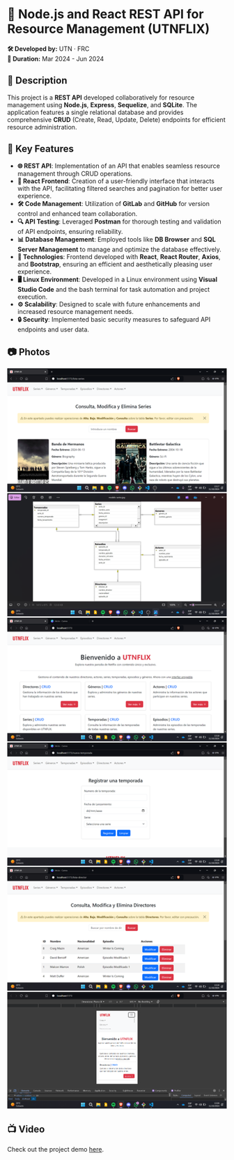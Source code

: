 # 🌟 Node.js and React REST API for Resource Management (UTNFLIX)

**🛠️ Developed by:** UTN · FRC  
**📅 Duration:** Mar 2024 - Jun 2024

## 📖 Description
This project is a **REST API** developed collaboratively for resource management using **Node.js**, **Express**, **Sequelize**, and **SQLite**. The application features a single relational database and provides comprehensive **CRUD** (Create, Read, Update, Delete) endpoints for efficient resource administration.

## 🔑 Key Features
- **🌐 REST API**: Implementation of an API that enables seamless resource management through CRUD operations.
- **📲 React Frontend**: Creation of a user-friendly interface that interacts with the API, facilitating filtered searches and pagination for better user experience.
- **🛠️ Code Management**: Utilization of **GitLab** and **GitHub** for version control and enhanced team collaboration.
- **🔍 API Testing**: Leveraged **Postman** for thorough testing and validation of API endpoints, ensuring reliability.
- **📊 Database Management**: Employed tools like **DB Browser** and **SQL Server Management** to manage and optimize the database effectively.
- **🎨 Technologies**: Frontend developed with **React**, **React Router**, **Axios**, and **Bootstrap**, ensuring an efficient and aesthetically pleasing user experience.
- **🖥️ Linux Environment**: Developed in a Linux environment using **Visual Studio Code** and the bash terminal for task automation and project execution.
- **⚙️ Scalability**: Designed to scale with future enhancements and increased resource management needs.
- **🔒 Security**: Implemented basic security measures to safeguard API endpoints and user data.

## 📷 Photos

![Photo 1](project-assets/imgs/img1.png)
![Photo 2](project-assets/imgs/img2.png)
![Photo 3](project-assets/imgs/img3.png)
![Photo 4](project-assets/imgs/img4.png)
![Photo 5](project-assets/imgs/img5.png)
![Photo 6](project-assets/imgs/img6.png)

## 📺 Video

Check out the project demo [here](project-assets/video/video.mp4).
